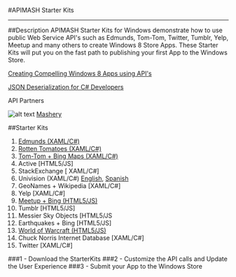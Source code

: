 #APIMASH Starter Kits


----------


##Description
APIMASH Starter Kits for Windows demonstrate how to use public Web Service API's such as Edmunds, Tom-Tom, Twitter, Tumblr, Yelp, Meetup and many others to create Windows 8 Store Apps. These Starter Kits will put you on the fast path to publishing your first App to the Windows Store.

[Creating Compelling Windows 8 Apps using API's][1]

[JSON Deserialization for C# Developers][2]

API Partners

![alt text][3]
[Mashery][4]

##Starter Kits
 1. [Edmunds (XAML/C#)][5]
 2. [Rotten Tomatoes (XAML/C#)][6]
 3. [Tom-Tom + Bing Maps (XAML/C#)][7]
 4. Active [HTML5/JS]
 5. StackExchange [ XAML/C#]
 6. Univision (XAML/C#) [English][8], [Spanish][9]
 7. GeoNames + Wikipedia [XAML/C#]
 8. Yelp [XAML/C#]
 9. [Meetup + Bing (HTML5/JS)][10]
 10. Tumblr [HTML5/JS]
 11. Messier Sky Objects [HTML5/JS
 12. Earthquakes + Bing [HTML5/JS]
 13. [World of Warcraft (HTML5/JS)][11] 
 14. Chuck Norris Internet Database [XAML/C#]
 15. Twitter [XAML/C#]

###1 - Download the StarterKits
###2 - Customize the API calls and Update the User Experience
###3 - Submit your App to the Windows Store


  [1]: http://theundocumentedapi.com/index.php/apimash-using-apis-to-create-compelling-windows-apps/
  [2]: http://theundocumentedapi.com/index.php/apimash-json-deserialization-for-c-developers/
  [3]: https://raw.github.com/apimash/StarterKits/master/mashery_logo-small.png "Mashery"
  [4]: http://dev.mashery.com "Mashery Developer Page"
  [5]: http://theundocumentedapi.com/index.php/apimash-the-edmunds-starter-kit/
  [6]: http://theundocumentedapi.com/index.php/apimash-the-rotten-tomatoes-api-starter-kit/
  [7]: http://blogs.msdn.com/b/jimoneil/archive/2013/05/30/build-a-windows-8-mashup-app-with-bing-maps.aspx
  [8]: http://blogs.msdn.com/b/gamewords777/archive/2013/05/21/api-mashup-series-part-i.aspx
  [9]: http://blogs.msdn.com/b/gamewords777/archive/2013/05/27/serie-api-mashup-parte-i-en-espa-241-ol.aspx
  [10]: http://devhammer.net/blog/windows-store-app-template-to-live-data-in-3-easy-steps#.Ua4St17D-Uk
  [11]: http://blogs.msdn.com/b/davedev/archive/2013/05/30/announcing-wowapi-and-apimash-free-starter-kits-for-your-windows-store-apps.aspx